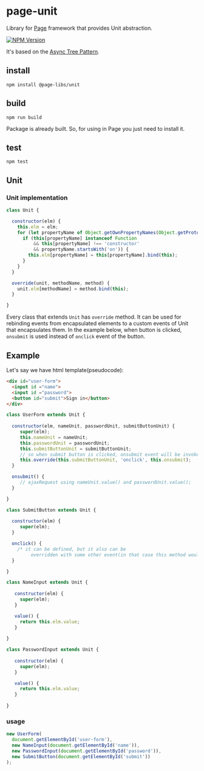 # page-unit
Library for [Page](https://github.com/Guseyn/page) framework that provides Unit abstraction.

[![NPM Version][npm-image]][npm-url]

It's based on the [Async Tree Pattern](https://github.com/Guseyn/async-tree-patern/blob/master/Async_Tree_Patern.pdf).

## install

`npm install @page-libs/unit`

## build

`npm run build`

Package is already built. So, for using in Page you just need to install it.

## test

`npm test`

## Unit

### Unit implementation

```js
class Unit {

  constructor(elm) {
    this.elm = elm;
    for (let propertyName of Object.getOwnPropertyNames(Object.getPrototypeOf(this))) {
      if (this[propertyName] instanceof Function 
          && this[propertyName] !== 'constructor' 
          && propertyName.startsWith('on')) {
        this.elm[propertyName] = this[propertyName].bind(this);
      }
    }  
  }

  override(unit, methodName, method) {
    unit.elm[methodName] = method.bind(this);
  }

}

```

Every class that extends `Unit` has `override` method. It can be used for rebinding events from encapsulated elements to a custom events of Unit that encapsulates them. In the example below, when button is clicked, `onsubmit` is used instead of `onclick` event of the button.

## Example

Let's say we have html template(pseudocode):

```html
<div id="user-form">
  <input id ="name">
  <input id ="password">
  <button id="submit">Sign in</button>
</div>
```

```js
class UserForm extends Unit {
  
  constructor(elm, nameUnit, passwordUnit, submitButtonUnit) {
     super(elm);
     this.nameUnit = nameUnit;
     this.passwordUnit = passwordUnit;
     this.submitButtonUnit = submitButtonUnit;
     // so when submit button is clicked, onsubmit event will be invoked
     this.override(this.submitButtonUnit, 'onclick', this.onsubmit); 
  }

  onsubmit() {
     // ajaxRequest using nameUnit.value() and passwordUnit.value();
  }

}

```

```js
class SubmitButton extends Unit {
  
  constructor(elm) {
     super(elm);
  }

  onclick() {
    /* it can be defined, but it also can be
         overridden with some other event(in that case this method would be ignored) */
  }

}
```

```js
class NameInput extends Unit {
     
   constructor(elm) {
     super(elm);
   }

   value() {
     return this.elm.value;
   }
 
}
```

```js
class PasswordInput extends Unit {
     
   constructor(elm) {
     super(elm);
   }

   value() {
     return this.elm.value;
   }
 
}
```

### usage

```js
new UserForm(
  document.getElementById('user-form'), 
  new NameInput(document.getElementById('name')),
  new PasswordInput(document.getElementById('password')),
  new SubmitButton(document.getElementById('submit'))
);

```

[npm-image]: https://img.shields.io/npm/v/@page-libs/unit.svg
[npm-url]: https://npmjs.org/package/@page-libs/unit

